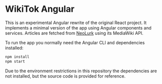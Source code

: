 # WikiTok Angular

This is an experimental Angular rewrite of the original React project.
It implements a minimal version of the app using Angular components and services.
Articles are fetched from [NeoLurk](https://neolurk.org) using its MediaWiki API.

To run the app you normally need the Angular CLI and dependencies installed:

```bash
npm install
npm start
```

Due to the environment restrictions in this repository the dependencies are not
installed, but the source code is provided for reference.
